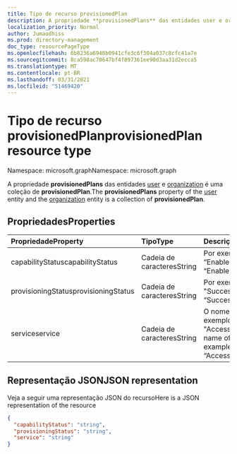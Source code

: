 ```yaml
---
title: Tipo de recurso provisionedPlan
description: A propriedade **provisionedPlans** das entidades user e organization é uma coleção de **provisionedPlan**.
localization_priority: Normal
author: Jumaodhiss
ms.prod: directory-management
doc_type: resourcePageType
ms.openlocfilehash: 6b8236a6948b0941cfe3c6f304a037c8cfc41a7e
ms.sourcegitcommit: 8ca598ac70647bf4f897361ee90d3aa31d2ecca5
ms.translationtype: MT
ms.contentlocale: pt-BR
ms.lasthandoff: 03/31/2021
ms.locfileid: "51469420"
---
```

# <a name="provisionedplan-resource-type"></a><span data-ttu-id="4927b-103">Tipo de recurso provisionedPlan</span><span class="sxs-lookup"><span data-stu-id="4927b-103">provisionedPlan resource type</span></span>

<span data-ttu-id="4927b-104">Namespace: microsoft.graph</span><span class="sxs-lookup"><span data-stu-id="4927b-104">Namespace: microsoft.graph</span></span>

<span data-ttu-id="4927b-105">A propriedade **provisionedPlans** das entidades [user](user.md) e [organization](organization.md) é uma coleção de **provisionedPlan**.</span><span class="sxs-lookup"><span data-stu-id="4927b-105">The **provisionedPlans** property of the [user](user.md) entity and the [organization](organization.md) entity is a collection of **provisionedPlan**.</span></span>


## <a name="properties"></a><span data-ttu-id="4927b-106">Propriedades</span><span class="sxs-lookup"><span data-stu-id="4927b-106">Properties</span></span>
| <span data-ttu-id="4927b-107">Propriedade</span><span class="sxs-lookup"><span data-stu-id="4927b-107">Property</span></span>     | <span data-ttu-id="4927b-108">Tipo</span><span class="sxs-lookup"><span data-stu-id="4927b-108">Type</span></span>   |<span data-ttu-id="4927b-109">Descrição</span><span class="sxs-lookup"><span data-stu-id="4927b-109">Description</span></span>|
|:---------------|:--------|:----------|
|<span data-ttu-id="4927b-110">capabilityStatus</span><span class="sxs-lookup"><span data-stu-id="4927b-110">capabilityStatus</span></span>|<span data-ttu-id="4927b-111">Cadeia de caracteres</span><span class="sxs-lookup"><span data-stu-id="4927b-111">String</span></span>|<span data-ttu-id="4927b-112">Por exemplo, “Enabled”.</span><span class="sxs-lookup"><span data-stu-id="4927b-112">For example, “Enabled”.</span></span>|
|<span data-ttu-id="4927b-113">provisioningStatus</span><span class="sxs-lookup"><span data-stu-id="4927b-113">provisioningStatus</span></span>|<span data-ttu-id="4927b-114">Cadeia de caracteres</span><span class="sxs-lookup"><span data-stu-id="4927b-114">String</span></span>|<span data-ttu-id="4927b-115">Por exemplo, "Success".</span><span class="sxs-lookup"><span data-stu-id="4927b-115">For example, “Success”.</span></span>|
|<span data-ttu-id="4927b-116">service</span><span class="sxs-lookup"><span data-stu-id="4927b-116">service</span></span>|<span data-ttu-id="4927b-117">Cadeia de caracteres</span><span class="sxs-lookup"><span data-stu-id="4927b-117">String</span></span>|<span data-ttu-id="4927b-118">O nome do serviço; por exemplo, "AccessControlS2S".</span><span class="sxs-lookup"><span data-stu-id="4927b-118">The name of the service; for example, “AccessControlS2S”</span></span>|

## <a name="json-representation"></a><span data-ttu-id="4927b-119">Representação JSON</span><span class="sxs-lookup"><span data-stu-id="4927b-119">JSON representation</span></span>

<span data-ttu-id="4927b-120">Veja a seguir uma representação JSON do recurso</span><span class="sxs-lookup"><span data-stu-id="4927b-120">Here is a JSON representation of the resource</span></span>

<!-- {
  "blockType": "resource",
  "optionalProperties": [

  ],
  "@odata.type": "microsoft.graph.provisionedPlan"
}-->

```json
{
  "capabilityStatus": "string",
  "provisioningStatus": "string",
  "service": "string"
}

```

<!-- uuid: 8fcb5dbc-d5aa-4681-8e31-b001d5168d79
2015-10-25 14:57:30 UTC -->
<!-- {
  "type": "#page.annotation",
  "description": "provisionedPlan resource",
  "keywords": "",
  "section": "documentation",
  "tocPath": ""
}-->

